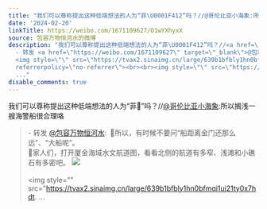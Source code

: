 ```yaml
---
title: "我们可以尊称提出这种低端想法的人为“菲\U0001F412”吗？//@哥伦比亚小海象:所以搁浅一艘海警船很合理咯 - 转发 @包容万物恒河水:&ensp;\U0001F53B所以，有时候不要问“船距..."
date: '2024-02-20'
linkTitle: https://weibo.com/1671109627/O1wYXhyxX
source: 包容万物恒河水的微博
description: "我们可以尊称提出这种低端想法的人为“菲\U0001F412”吗？//<a href=\"https://weibo.com/n/%E5%93%A5%E4%BC%A6%E6%AF%94%E4%BA%9A%E5%B0%8F%E6%B5%B7%E8%B1%A1\">@哥伦比亚小海象</a>:所以搁浅一艘海警船很合理咯<br><blockquote>
  - 转发 <a href=\"https://weibo.com/1671109627\" target=\"_blank\">@包容万物恒河水</a>: \U0001F53B所以，有时候不要问“船距离金门还那么远”、“大船呢”。<br>\U0001F53B家人们，打开厦金海域水文航道图，看看北侧的航道有多窄、浅滩和小礁石有多密吧。
  <img style=\"\" src=\"https://tvax2.sinaimg.cn/large/639b1bfbly1hn0bf1mh10j214a0vnhdt.jpg\"
  referrerpolicy=\"no-referrer\"><br><br><img style=\"\" src=\"https://tvax2.sinaimg.cn/large/639b1bfbly1hn0bfmqi1uj21ty0x7hdt.
  ..."
disable_comments: true
---
```

我们可以尊称提出这种低端想法的人为“菲🐒”吗？//<a href="https://weibo.com/n/%E5%93%A5%E4%BC%A6%E6%AF%94%E4%BA%9A%E5%B0%8F%E6%B5%B7%E8%B1%A1">@哥伦比亚小海象</a>:所以搁浅一艘海警船很合理咯<br><blockquote> - 转发 <a href="https://weibo.com/1671109627" target="_blank">@包容万物恒河水</a>: 🔻所以，有时候不要问“船距离金门还那么远”、“大船呢”。<br>🔻家人们，打开厦金海域水文航道图，看看北侧的航道有多窄、浅滩和小礁石有多密吧。 <img style="" src="https://tvax2.sinaimg.cn/large/639b1bfbly1hn0bf1mh10j214a0vnhdt.jpg" referrerpolicy="no-referrer"><br><br><img style="" src="https://tvax2.sinaimg.cn/large/639b1bfbly1hn0bfmqi1uj21ty0x7hdt. ...